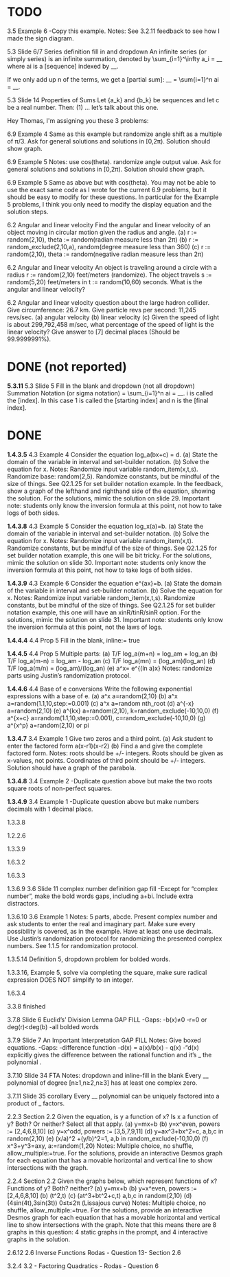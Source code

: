 # TODO

3.5 Example 6
    -Copy this example. 
    Notes: See 3.2.11 feedback to see how I made the sign diagram.


5.3 Slide 6/7 Series definition fill in and dropdown
    An infinite series (or simply series) is an infinite summation, denoted by
    \sum_{i=1}^\infty a_i = __
    where ai is a [sequence] indexed by __.

If we only add up n of the terms, we get a [partial sum]:
__ = \sum{i=1}^n ai = __.


5.3 Slide 14 Properties of Sums
    Let {a_k} and {b_k} be sequences and let c be a real number. Then:
    (1) … let’s talk about this one.

Hey Thomas, I'm assigning you these 3 problems:

6.9 Example 4
    Same as this example but randomize angle shift as a multiple of π/3. Ask for general solutions and solutions in [0,2π). Solution should show graph.


6.9 Example 5
    Notes: use cos(theta). randomize angle output value. Ask for general solutions and solutions in [0,2π). Solution should show graph.

6.9 Example 5
    Same as above but with cos(theta).
You may not be able to use the exact same code as I wrote for the current 6.9 problems, but it should be easy to modify for these questions.  In particular for the Example 5 problems, I think you only need to modify the display equation and the solution steps.

6.2 Angular and linear velocity
    Find the angular and linear velocity of an object moving in circular motion given the radius and angle.
    (a) r := random(2,10), theta := random(radian measure less than 2π)
    (b) r := random_exclude(2,10,a), random(degree measure less than 360)
    (c) r := random(2,10), theta := random(negative radian measure less than 2π)



6.2 Angular and linear velocity
    An object is traveling around a circle with a radius r := random(2,10) feet/meters (randomize). The object travels s := random(5,20) feet/meters in t := random(10,60) seconds. What is the angular and linear velocity?



6.2 Angular and linear velocity question about the large hadron collider. Give circumference: 26.7 km. Give particle revs per second: 11,245 revs/sec. 
    (a) angular velocity
    (b) linear velocity
    (c) Given the speed of light is about 299,792,458 m/sec, what percentage of the speed of light is the linear velocity? Give answer to [7] decimal places (Should be 99.9999991%).

# DONE (not reported)

**5.3.11** 5.3 Slide 5 Fill in the blank and dropdown (not all dropdown)
    Summation Notation (or sigma notation)
= \sum_{i=1}^n ai = __.
i is called the [index]. In this case 1 is called the [starting index] and n is the [final index].

# DONE

**1.4.3.5** 4.3 Example 4
    Consider the equation log_a(bx+c) = d.
    (a) State the domain of the variable in interval and set-builder notation.
    (b) Solve the equation for x.
    Notes: Randomize input variable random_item(x,t,s). Randomize base: random(2,5). Randomize constants, but be mindful of the size of things. See Q2.1.25 for set builder notation example. In the feedback, show a graph of the lefthand and righthand side of the equation, showing the solution. For the solutions, mimic the solution on slide 29. Important note: students only know the inversion formula at this point, not how to take logs of both sides.

**1.4.3.8** 4.3 Example 5
    Consider the equation log_x(a)=b.
    (a) State the domain of the variable in interval and set-builder notation.
    (b) Solve the equation for x.
    Notes: Randomize input variable random_item(x,t). Randomize constants, but be mindful of the size of things. See Q2.1.25 for set builder notation example, this one will be bit tricky. For the solutions, mimic the solution on slide 30. Important note: students only know the inversion formula at this point, not how to take logs of both sides.

**1.4.3.9** 4.3 Example 6
    Consider the equation e^{ax}=b.
    (a) State the domain of the variable in interval and set-builder notation.
    (b) Solve the equation for x.
    Notes: Randomize input variable random_item(x,t,s). Randomize constants, but be mindful of the size of things. See Q2.1.25 for set builder notation example, this one will have an xinR/tinR/sinR option. For the solutions, mimic the solution on slide 31. Important note: students only know the inversion formula at this point, not the laws of logs.

**1.4.4.4** 4.4 Prop 5
    Fill in the blank, inline:= true

**1.4.4.5** 4.4 Prop 5
    Multiple parts:
    (a) T/F log_a(m+n) = log_am + log_an
    (b) T/F log_a(m-n) = log_am - log_an
    (c) T/F log_a(mn) = (log_am)(log_an)
    (d) T/F log_a(m/n) = (log_am)/(log_an)
    (e) a^x= e^{(ln a)x}
    Notes: randomize parts using Justin’s randomization protocol.

**1.4.4.6** 4.4 Base of e conversions
    Write the following exponential expressions with a base of e.
    (a) a^x    a=random(2,10)
    (b) a^x     a=random(1.1,10,step:=0.001)
    (c) a^x     a=random nth_root
    (d) a^{-x} a=random(2,10)
    (e) a^{kx} a=random(2,10), k=random_exclude(-10,10,0)
    (f) a^{x+c} a=random(1.1,10,step:=0.001), c=random_exclude(-10,10,0)
    (g) a^{x^p} a=random(2,10) or pi

**1.3.4.7** 3.4 Example 1
    Give two zeros and a third point. 
    (a) Ask student to enter the factored form a(x-r1)(x-r2)
    (b) Find a and give the complete factored form.
    Notes: roots should be +/- integers. Roots should be given as x-values, not points. Coordinates of third point should be +/- integers. Solution should have a graph of the parabola.

**1.3.4.8** 3.4 Example 2
    -Duplicate question above but make the two roots square roots of non-perfect squares.

**1.3.4.9** 3.4 Example 1
    -Duplicate question above but make numbers decimals with 1 decimal place.

1.3.3.8

1.2.2.6

1.3.3.9

1.6.3.2

1.6.3.3

1.3.6.9 3.6 Slide 11 complex number definition gap fill
    -Except for “complex number”, make the bold words gaps, including a+bi. Include extra distractors.

1.3.6.10 3.6 Example 1
    Notes: 5 parts, abcde. Present complex number and ask students to enter the real and imaginary part. Make sure every possibility is covered, as in the example. Have at least one use decimals. Use Justin’s randomization protocol for randomizing the presented complex numbers. See 1.1.5 for randomization protocol.



1.3.5.14 Definition 5, dropdown problem for bolded words.

1.3.3.16, Example 5, solve via completing the square, make sure radical expression DOES NOT simplify to an integer.

1.6.3.4

3.3.8 finished

3.7.8 Slide 6 Euclid’s’ Division Lemma GAP FILL
    -Gaps:
        -b(x)≠0
        -r=0 or deg(r)<deg(b)
        -all bolded words

3.7.9 Slide 7 An Important Interpretation GAP FILL
    Notes: Give boxed equations.
    -Gaps:
        -difference function
        -d(x) = a(x)/b(x) - q(x)
        -“d(x) explicitly gives the difference between the rational function  and it’s _ the polynomial .

3.7.10 Slide 34 FTA
    Notes: dropdown and inline-fill in the blank
    Every __ polynomial of degree [n≥1,n≥2,n≥3] has at least one complex zero.

3.7.11 Slide 35 corollary
    Every __ polynomial can be uniquely factored into a product of _ factors.

2.2.3 Section 2.2
    Given the equation, is y a function of x? Is x a function of y? Both? Or neither? Select all that apply.
    (a) y=mx+b
    (b) y=x^even, powers := [2,4,6,8,10]
    (c) y=x^odd, powers := [3,5,7,9,11]
    (d) y=ax^3+bx^2+c, a,b,c in random(2,10) 
    (e) (x/a)^2 +(y/b)^2=1, a,b in random_exclude(-10,10,0)
    (f) x^3+y^3=axy, a:=random(1,20)
    Notes: Multiple choice, no shuffle, allow_multiple:=true. For the solutions, provide an interactive Desmos graph for each equation that has a movable horizontal and vertical line to show intersections with the graph.

2.2.4 Section 2.2
    Given the graphs below, which represent functions of x? Functions of y? Both? neither?
    (a) y=mx+b
    (b) y=x^even, powers := [2,4,6,8,10]
    (b) (t^2,t)
    (c) (at^3+bt^2+c,t) a,b,c in random(2,10) 
    (d) (4sin(4t),3sin(3t)) 0≤t≤2π (Lissajous curve)
    Notes: Multiple choice, no shuffle, allow_multiple:=true. For the solutions, provide an interactive Desmos graph for each equation that has a movable horizontal and vertical line to show intersections with the graph. Note that this means there are 8 graphs in this question: 4 static graphs in the prompt, and 4 interactive graphs in the solution.

2.6.12 2.6 Inverse Functions Rodas - Question 13- Section 2.6

3.2.4 3.2 - Factoring Quadratics - Rodas - Question 6


